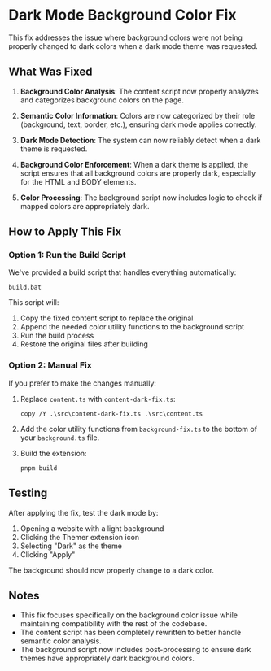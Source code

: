 # Dark Mode Background Color Fix

This fix addresses the issue where background colors were not being properly changed to dark colors when a dark mode theme was requested.

## What Was Fixed

1. **Background Color Analysis**: The content script now properly analyzes and categorizes background colors on the page.

2. **Semantic Color Information**: Colors are now categorized by their role (background, text, border, etc.), ensuring dark mode applies correctly.

3. **Dark Mode Detection**: The system can now reliably detect when a dark theme is requested.

4. **Background Color Enforcement**: When a dark theme is applied, the script ensures that all background colors are properly dark, especially for the HTML and BODY elements.

5. **Color Processing**: The background script now includes logic to check if mapped colors are appropriately dark.

## How to Apply This Fix

### Option 1: Run the Build Script

We've provided a build script that handles everything automatically:

```
build.bat
```

This script will:
1. Copy the fixed content script to replace the original
2. Append the needed color utility functions to the background script
3. Run the build process
4. Restore the original files after building

### Option 2: Manual Fix

If you prefer to make the changes manually:

1. Replace `content.ts` with `content-dark-fix.ts`:
   ```
   copy /Y .\src\content-dark-fix.ts .\src\content.ts
   ```

2. Add the color utility functions from `background-fix.ts` to the bottom of your `background.ts` file.

3. Build the extension:
   ```
   pnpm build
   ```

## Testing

After applying the fix, test the dark mode by:

1. Opening a website with a light background
2. Clicking the Themer extension icon
3. Selecting "Dark" as the theme
4. Clicking "Apply"

The background should now properly change to a dark color.

## Notes

- This fix focuses specifically on the background color issue while maintaining compatibility with the rest of the codebase.
- The content script has been completely rewritten to better handle semantic color analysis.
- The background script now includes post-processing to ensure dark themes have appropriately dark background colors.